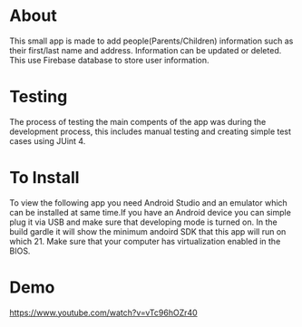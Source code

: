 # About
This small app is made to add people(Parents/Children) information such as their first/last name and address.
Information can be updated or deleted. This use Firebase database to store user information. 
# Testing
The process of testing the main compents of the app was during the development process, 
this includes manual testing and creating simple test cases using JUint 4.
# To Install
To view the following app you need Android Studio and an emulator which can be installed at same time.If you have an 
Android device you can simple plug it via USB and make sure that developing mode is turned on.
In the build gardle it will show the minimum andoird SDK that this app will run on which 21.
Make sure that your computer has virtualization enabled in the BIOS.
# Demo
https://www.youtube.com/watch?v=vTc96hOZr40


